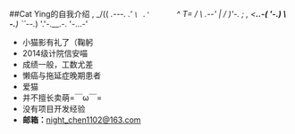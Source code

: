 ##Cat Ying的自我介绍
               ,
             _/((
    _.---. .'   `\
  .'      `     ^ T=
 /     \       .--'
|      /       )'-.
; ,   <__..-(   '-.)
 \ \-.__)    ``--._)
  '.'-.__.-.
    '-...-'
* 小猫影有礼了（鞠躬
* 2014级计院信安喵
* 成绩一般，工数尤差
* 懒癌与拖延症晚期患者
* 爱猫
* 并不擅长卖萌=￣ω￣=
* 没有项目开发经验
* <strong>邮箱：</strong>night_chen1102@163.com